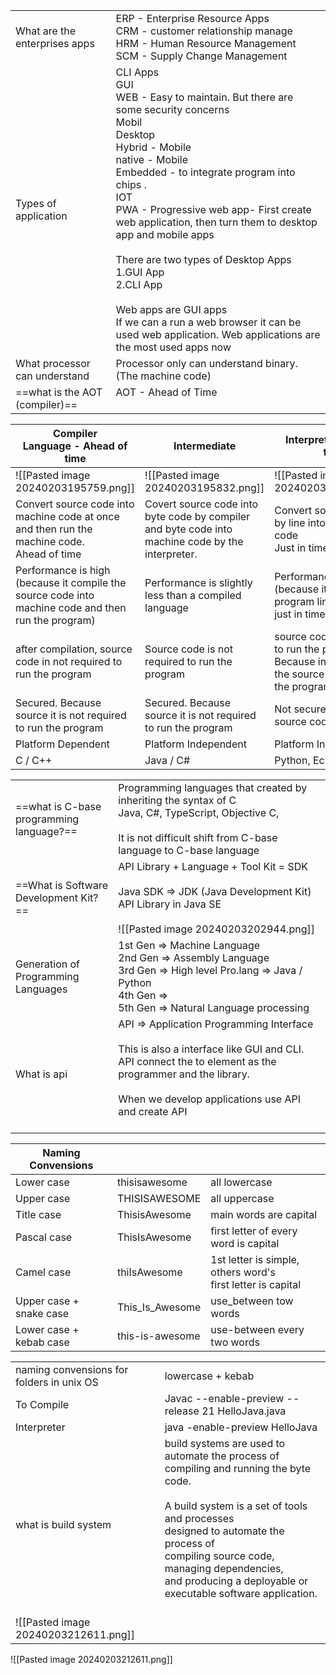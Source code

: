 |                                   |                                                                                                                                                                                                                                                                                                                                                                                                                                                                                                                                                      |
| --------------------------------- | ---------------------------------------------------------------------------------------------------------------------------------------------------------------------------------------------------------------------------------------------------------------------------------------------------------------------------------------------------------------------------------------------------------------------------------------------------------------------------------------------------------------------------------------------------- |
| What are the enterprises apps     | ERP  - Enterprise Resource Apps<br>CRM - customer relationship manage<br>HRM  - Human Resource Management<br>SCM - Supply Change Management                                                                                                                                                                                                                                                                                                                                                                                                          |
| Types of application              | CLI Apps<br>GUI<br>WEB - Easy to maintain. But there are some security                            concerns<br>Mobil<br>Desktop<br>Hybrid - Mobile<br>native - Mobile<br>Embedded - to integrate program into chips .<br>IOT<br>PWA - Progressive web app- First create web application, then turn them to desktop app and mobile apps<br><br>There are two types of Desktop Apps<br>1.GUI App<br>2.CLI App<br><br>Web apps are GUI apps<br>If we can a run a web browser it can be used web application. Web applications are the most used apps now |
| What processor can understand     | Processor only can understand binary. (The machine code)                                                                                                                                                                                                                                                                                                                                                                                                                                                                                             |
| ==what is the AOT<br>(compiler)== | AOT - Ahead of Time<br><br>                                                                                                                                                                                                                                                                                                                                                                                                                                                                                                                          |


| Compiler<br>Language - Ahead of time                                                                   | Intermediate                                                                                      | Interpreter - Just in time                                                                            |
| ------------------------------------------------------------------------------------------------------ | ------------------------------------------------------------------------------------------------- | ----------------------------------------------------------------------------------------------------- |
| ![[Pasted image 20240203195759.png]]                                                                   | ![[Pasted image 20240203195832.png]]                                                              | ![[Pasted image 20240203195905.png]]<br>                                                              |
| Convert source code into machine code at once and then run the machine code.<br>Ahead of time          | Covert source code into byte code by compiler and byte code into machine code by the interpreter. | Convert source code line by line into machine code<br>Just in time                                    |
| Performance is high<br>(because it compile the source code into machine code and then run the program) | Performance is slightly less than a compiled language                                             | Performance is low<br>(because it run the program line by line in just in time)                       |
| after compilation, source code in not required to run the program                                      | Source code is not required to run the program                                                    | source code is required to run the program. Because interpret use the source code to run the program. |
| Secured. Because source it is not required to run the program                                          | Secured. Because source it is not required to run the program                                     | Not secured. because source code is required                                                          |
| Platform Dependent                                                                                     | Platform Independent                                                                              | Platform Independet                                                                                   |
| C / C++                                                                                                | Java / C#                                                                                         | Python, EcmaScript                                                                                    |

|                                              |                                                                                                                                                                                                                             |
| -------------------------------------------- | --------------------------------------------------------------------------------------------------------------------------------------------------------------------------------------------------------------------------- |
| ==what is C-base <br>programming language?== | Programming languages that created by inheriting the syntax of C<br>Java, C#, TypeScript, Objective C, <br><br>It is not difficult shift from C-base language to C-base language<br>                                        |
| ==What is Software Development Kit?==        | API Library + Language + Tool Kit = SDK<br><br>Java SDK => JDK (Java Development Kit)<br>API Library in Java SE<br><br>![[Pasted image 20240203202944.png]]<br>                                                             |
| Generation of Programming <br>Languages      | 1st Gen => Machine Language<br>2nd Gen => Assembly Language<br>3rd Gen => High level Pro.lang => Java / Python<br>4th Gen => <br>5th Gen => Natural Language processing<br>                                                 |
| What is api                                  | API => Application Programming Interface<br><br>This is also a interface like GUI and CLI. API connect the to element as the programmer and the library.<br><br>When we develop applications use API and create API<br><br> |

| Naming Convensions      |                 |                                                                 |
| ----------------------- | --------------- | :-------------------------------------------------------------- |
| Lower case              | thisisawesome   | all lowercase                                                   |
| Upper case              | THISISAWESOME   | all uppercase                                                   |
| Title case              | ThisisAwesome   | main words are capital                                          |
| Pascal case             | ThisIsAwesome   | first letter of every word is capital                           |
| Camel case              | thiIsAwesome    | 1st letter is simple, others word's <br>first letter is capital |
| Upper case + snake case | This_Is_Awesome | use_between tow words                                           |
| Lower case + kebab case | this-is-awesome | use-between every two words                                     |

|                                           |                                                                                                                                                                                                                                                                                                                  |
| ----------------------------------------- | ---------------------------------------------------------------------------------------------------------------------------------------------------------------------------------------------------------------------------------------------------------------------------------------------------------------- |
| naming convensions for folders in unix OS | lowercase + kebab                                                                                                                                                                                                                                                                                                |
| To Compile                                | Javac --enable-preview --release 21 HelloJava.java<br>                                                                                                                                                                                                                                                           |
| Interpreter                               | java -enable-preview HelloJava                                                                                                                                                                                                                                                                                   |
| what is build system                      | build systems are used to automate the process of compiling and running the byte code.<br><br>A build system is a set of tools and processes <br>designed to automate the process of <br>compiling source code, managing dependencies,<br>and producing a deployable or executable software application.<br><br> |
| ![[Pasted image 20240203212611.png]]      |                                                                                                                                                                                                                                                                                                                  |
![[Pasted image 20240203212611.png]]
